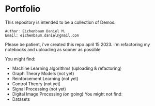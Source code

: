 # Portfolio
This repository is intended to be a collection of Demos.

```
Author: Eichenbaum Daniel M.
Email: eichenbaum.daniel@gmail.com
```

Please be patient, i've created this repo april 15 2023.
i'm refactoring my notebooks and uploading as sooner as possible


You might find:
- Machine Learning algorithms (uploading & refactoring)
- Graph Theory Models (not yet)
- Reinforcement Learning (not yet)
- Control Theory (not yet)
- Signal Processing (not yet)
- Digital Image Processing (on going)
You might not find:
- Datasets
